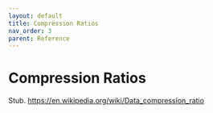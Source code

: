 ```yaml
---
layout: default
title: Compression Ratios
nav_order: 3
parent: Reference
---
```


# Compression Ratios

Stub. https://en.wikipedia.org/wiki/Data_compression_ratio
